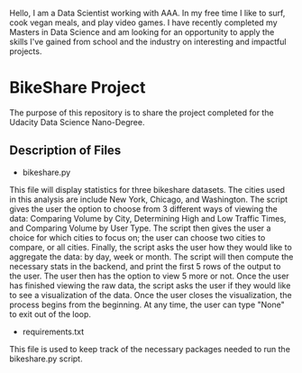 Hello, I am a Data Scientist working with AAA. In my free time I like to surf, cook vegan meals, and play video games. I have recently completed my Masters in Data Science and am looking for an opportunity to apply the skills I've gained from school and the industry on interesting and impactful projects.



# BikeShare Project

The purpose of this repository is to share the project completed for the Udacity Data Science Nano-Degree.

## Description of Files

- bikeshare.py

This file will display statistics for three bikeshare datasets. The cities used in this analysis are include New York, Chicago, and Washington. The script gives the user the option to choose from 3 different ways of viewing the data: Comparing Volume by City, Determining High and Low Traffic Times, and Comparing Volume by User Type. The script then gives the user a choice for which cities to focus on; the user can choose two cities to compare, or all cities. Finally, the script asks the user how they would like to aggregate the data: by day, week or month. The script will then compute the necessary stats in the backend, and print the first 5 rows of the output to the user. The user then has the option to view 5 more or not. Once the user has finished viewing the raw data, the script asks the user if they would like to see a visualization of the data. Once the user closes the visualization, the process begins from the beginning. At any time, the user can type "None" to exit out of the loop.

- requirements.txt

This file is used to keep track of the necessary packages needed to run the bikeshare.py script.